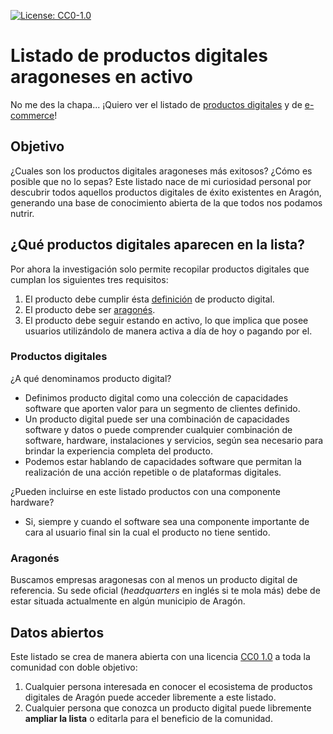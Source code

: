 [![License: CC0-1.0](https://img.shields.io/badge/License-CC0%201.0-lightgrey.svg)](http://creativecommons.org/publicdomain/zero/1.0/)

# Listado de productos digitales aragoneses en activo

No me des la chapa... ¡Quiero ver el listado de [productos digitales](listado.csv) y de [e-commerce](ecommerce.csv)!

## Objetivo

¿Cuales son los productos digitales aragoneses más exitosos? ¿Cómo es posible que no lo sepas?
Este listado nace de mi curiosidad personal por descubrir todos aquellos productos digitales de éxito existentes en Aragón, generando una base de conocimiento abierta de la que todos nos podamos nutrir.

## ¿Qué productos digitales aparecen en la lista?

Por ahora la investigación solo permite recopilar productos digitales que cumplan los siguientes tres requisitos:

1. El producto debe cumplir ésta [definición](#productos-digitales) de producto digital.
1. El producto debe ser [aragonés](#aragonés).
1. El producto debe seguir estando en activo, lo que implica que posee usuarios utilizándolo de manera activa a día de hoy o pagando por el.

### Productos digitales

¿A qué denominamos producto digital?

* Definimos producto digital como una colección de capacidades software que aporten valor para un segmento de clientes definido.
* Un producto digital puede ser una combinación de capacidades software y datos o puede comprender cualquier combinación de software, hardware, instalaciones y servicios, según sea necesario para brindar la experiencia completa del producto.
* Podemos estar hablando de capacidades software que permitan la realización de una acción repetible o de plataformas digitales.

¿Pueden incluirse en este listado productos con una componente hardware?

* Si, siempre y cuando el software sea una componente importante de cara al usuario final sin la cual el producto no tiene sentido.

### Aragonés

Buscamos empresas aragonesas con al menos un producto digital de referencia.
Su sede oficial (*headquarters* en inglés si te mola más) debe de estar situada actualmente en algún municipio de Aragón.

## Datos abiertos

Este listado se crea de manera abierta con una licencia [CC0 1.0](LICENSE) a toda la comunidad con doble objetivo:

1. Cualquier persona interesada en conocer el ecosistema de productos digitales de Aragón puede acceder libremente a este listado.
1. Cualquier persona que conozca un producto digital puede libremente **ampliar la lista** o editarla para el beneficio de la comunidad.
